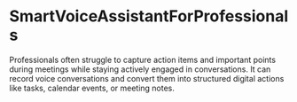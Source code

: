 # SmartVoiceAssistantForProfessionals
Professionals often struggle to capture action items and important points during meetings while staying actively engaged in conversations. It can record voice conversations and convert them into structured digital actions like tasks, calendar events, or meeting notes.
